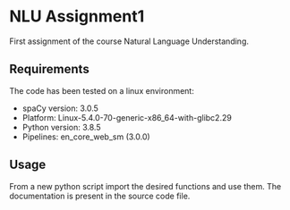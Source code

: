 # NLU Assignment1
First assignment of the course Natural Language Understanding.

## Requirements
The code has been tested on a linux environment:

* spaCy version: 3.0.5
* Platform: Linux-5.4.0-70-generic-x86_64-with-glibc2.29
* Python version: 3.8.5
* Pipelines: en_core_web_sm (3.0.0)

## Usage
From a new python script import the desired functions and use them.
The documentation is present in the source code file.
